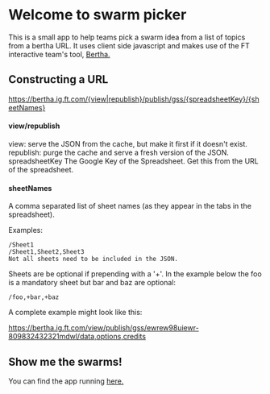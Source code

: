 # Welcome to swarm picker

This is a small app to help teams pick a swarm idea from a list of topics from a bertha URL. It uses client side javascript and makes use of the FT interactive team's tool, [Bertha.](https://github.com/ft-interactive/bertha)


## Constructing a URL 

https://bertha.ig.ft.com/{view|republish}/publish/gss/{spreadsheetKey}/{sheetNames}


#### view/republish 

view: serve the JSON from the cache, but make it first if it doesn't exist.
republish: purge the cache and serve a fresh version of the JSON.
spreadsheetKey The Google Key of the Spreadsheet. Get this from the URL of the spreadsheet.


#### sheetNames 

A comma separated list of sheet names (as they appear in the tabs in the spreadsheet). 

Examples:

```
/Sheet1
/Sheet1,Sheet2,Sheet3
Not all sheets need to be included in the JSON.
```

Sheets are be optional if prepending with a '+'. In the example below the foo is a mandatory sheet but bar and baz are optional:
```
/foo,+bar,+baz
```

A complete example might look like this:

https://bertha.ig.ft.com/view/publish/gss/ewrew98uiewr-809832432321mdwl/data,options,credits


## Show me the swarms!

You can find the app running [here.](https://mr-swarm-picker.herokuapp.com/)


